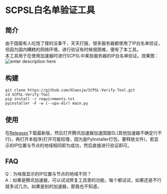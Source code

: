 

# SCPSL白名单验证工具
## 简介
由于国服有人吃饱了撑的没事干，天天打服，很多服务器都使用了IP白名单验证，但因为国内糟糕的网络环境，进行验证有时候很困难，便有了本工具。  
本工具用于在使用加速器时进行SCPSL中某些服务器的IP白名单验证。效果图：
![enter description here](https://cdn.jsdelivr.net/gh/XCwosjw/CDN@main/Pic/2.png)

## 构建
```
git clone https://github.com/XCwosjw/SCPSL-Verify-Tool.git
cd SCPSL-Verify-Tool
pip install -r requirements.txt
pyinstaller -F -w (--upx-dir) main.py
```

## 使用
在[Releases](https://github.com/XCwosjw/SCPSL-Verify-Tool/releases)下载最新版，然后打开腾讯加速器加速国服SL(其他加速器不确定行不行)，再打开本程序(打开可能较慢，因为是PyInstaller打包，要释放文件)，若显示的IP位置与节点的地域相同即为成功，然后直接进行验证即可。

## FAQ
Q：为啥我显示的IP位置与节点的地域不同？  
A：如果是腾讯加速器，可以试试修复工具里的功能，每个都试试，如果还是不行就多试几次。如果是别的加速器，那我也不知道。

